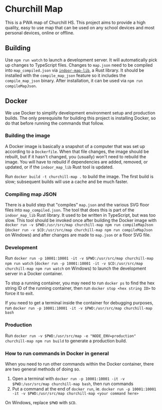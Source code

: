 # Churchill Map
This is a PWA map of Churchill HS. This project aims to provide a high quality, easy to use map that can be used on any school devices and most personal devices, online or offline.

## Building
Use `npm run watch` to launch a development server. It will automatically pick up changes to TypeScript files. Changes to `map.json` need to be compiled into `map_compiled.json` via [`indoor-map-lib`](https://gitlab.com/nvarner/indoor-map-lib), a Rust library. It should be installed with the `compile_map_json` feature so it includes the `compile_map_json` binary. After installation, it can be used via `npm run compileMapJson`.

## Docker
We use Docker to simplify development environment setup and production builds. The only prerequisite for building this
project is installing Docker, so do that before running the commands that follow.

### Building the image
A Docker image is basically a snapshot of a computer that was set up according to a `Dockerfile`. When that file
changes, the image should be rebuilt, but if it hasn't changed, you (usually) won't need to rebuild the image. You will
have to rebuild if dependencies are added, removed, or updated, or if the `indoor_map_lib` Rust tool is updated.

Run `docker build -t churchill-map .` to build the image. The first build is slow; subsequent builds will use a cache
and be much faster.

### Compiling map JSON
There is a build step that "compiles" `map.json` and the various SVG floor files into `map_compiled.json`. The tool that
does this is part of the `indoor_map_lib` Rust library. It used to be written in TypeScript, but was too slow. This tool
should be invoked once after building the Docker image with
`docker run -v $PWD:/usr/src/map churchill-map npm run compileMapJson`
(`docker run -v $CD:/usr/src/map churchill-map npm run compileMapJson` on Windows) and after changes are made to
`map.json` or a floor SVG file.

### Development
Run `docker run -p 10001:10001 -it -v $PWD:/usr/src/map churchill-map npm run watch`
(`docker run -p 10001:10001 -it -v $CD:/usr/src/map churchill-map npm run watch` on Windows) to launch the development
server in a Docker container.

To stop a running container, you may need to run `docker ps` to find the hex string ID of the running container, then
run `docker stop <hex string ID>` to force it to exit.

If you need to get a terminal inside the container for debugging purposes, run
`docker run -p 10001:10001 -it -v $PWD:/usr/src/map churchill-map bash`

### Production
Run `docker run -v $PWD:/usr/src/map -e "NODE_ENV=production" churchill-map npm run build` to generate a
production build.

### How to run commands in Docker in general
When you need to run other commands within the Docker container, there are two general methods of doing so.

1. Open a terminal with `docker run -p 10001:10001 -it -v $PWD:/usr/src/map churchill-map bash`, then run commands
2. Put a command at the end of `docker run`, ie.
`docker run -p 10001:10001 -it -v $PWD:/usr/src/map churchill-map <your command here>`

On Windows, replace `$PWD` with `$CD`.
